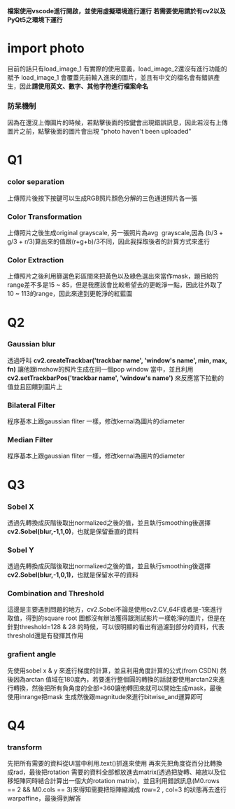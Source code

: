 **檔案使用vscode進行開啟，並使用虛擬環境進行運行**
**若需要使用請於有cv2以及PyQt5之環境下運行**

# import photo

目前的話只有load_image_1 有實際的使用意義，load_image_2還沒有進行功能的賦予
load_image_1 會覆蓋先前輸入進來的圖片，並且有中文的檔名會有錯誤產生，因此**請使用英文、數字、其他字符進行檔案命名**

### 防呆機制

因為在還沒上傳圖片的時候，若點擊後面的按鍵會出現錯誤訊息，因此若沒有上傳圖片之前，點擊後面的圖片會出現 "photo haven't been uploaded"
  

# Q1

### color separation

上傳照片後按下按鍵可以生成RGB照片顏色分解的三色通道照片各一張

### Color Transformation

上傳照片之後生成original grayscale, 另一張照片為avg  grayscale,因為 (b/3 + g/3 + r/3)算出來的值跟(r+g+b)/3不同，因此我採取後者的計算方式來進行

### Color Extraction

上傳照片之後利用篩選色彩區間來把黃色以及綠色選出來當作mask，題目給的range差不多是15 \~ 85，但是我應該會比較希望去的更乾淨一點，因此往外取了10 \~ 113的range，因此來達到更乾淨的紅藍圖


# Q2

### Gaussian blur

透過呼叫 **cv2.createTrackbar('trackbar name', 'window's name', min, max, fn)** 讓他跟imshow的照片生成在同一個pop window 當中，並且利用 **cv2.setTrackbarPos('trackbar name', 'window's name')** 來反應當下拉動的值並且回饋到圖片上

### Bilateral Filter

程序基本上跟gaussian fliter 一樣，修改kernal為圖片的diameter

### Median Filter

程序基本上跟gaussian fliter 一樣，修改kernal為圖片的diameter  


# Q3

### Sobel X

透過先轉換成灰階後取出normalized之後的值，並且執行smoothing後選擇**cv2.Sobel(blur,-1,1,0)**，也就是保留垂直的資料

### Sobel Y

透過先轉換成灰階後取出normalized之後的值，並且執行smoothing後選擇**cv2.Sobel(blur,-1,0,1)**，也就是保留水平的資料

### Combination and Threshold

這邊是主要遇到問題的地方，cv2.Sobel不論是使用cv2.CV_64F或者是-1來進行取值，得到的square root 圖都沒有辦法獲得跟測試影片一樣乾淨的圖片，但是在針對threshold=128 & 28 的時候，可以很明顯的看出有過濾到部分的資料，代表threshold還是有發揮其作用

### grafient angle

先使用sobel x & y 來進行梯度的計算，並且利用角度計算的公式(from CSDN) 然後因為arctan 值域在180度內，若要進行整個圓的轉換的話就要使用arctan2來進行轉換，然後把所有負角度的全部+360讓他轉回來就可以開始生成mask，最後使用inrange把mask 生成然後跟magnitude來進行bitwise_and運算即可


# Q4

### transform

先把所有需要的資料從UI當中利用.text()抓進來使用
再來先把角度從百分比轉換成rad，最後把rotation 需要的資料全部都放進去matrix(透過把旋轉、縮放以及位移矩陣同時結合計算出一個大的rotation matrix)，並且利用錯誤訊息(M0.rows == 2 && M0.cols == 3)來得知需要把矩陣縮減成 row=2 , col=3 的狀態再去進行warpaffine，最後得到解答